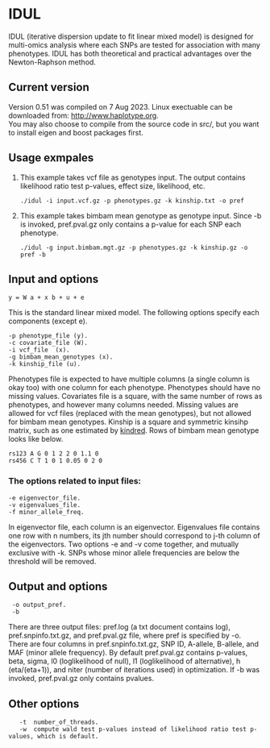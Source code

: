# IDUL
IDUL (iterative dispersion update to fit linear mixed model) is designed for multi-omics analysis where each SNPs are tested for association with many phenotypes. IDUL has both theoretical and practical advantages over the Newton-Raphson method. 

## Current version 
Version 0.51 was compiled on 7 Aug 2023. Linux exectuable can be downloaded from: http://www.haplotype.org.  
You may also choose to compile from the source code in src/, but you want to install eigen and boost packages first. 

## Usage exmpales  
1) This example takes vcf file as genotypes input.  The output contains likelihood ratio test p-values, effect size, likelihood, etc.
    
       ./idul -i input.vcf.gz -p phenotypes.gz -k kinship.txt -o pref 

3) This example takes bimbam mean genotype as genotype input. Since -b is invoked, pref.pval.gz only contains a p-value for each SNP each phenotype.
   
       ./idul -g input.bimbam.mgt.gz -p phenotypes.gz -k kinship.gz -o pref -b 

## Input and options  
    y = W a + x b + u + e 
This is the standard linear mixed model. The following options specify each components (except e). 

    -p phenotype_file (y). 
    -c covariate_file (W). 
    -i vcf_file  (x).  
    -g bimbam_mean_genotypes (x). 
    -k kinship_file (u).  
  
Phenotypes file is expected to have multiple columns (a single column is okay too) with one column for each phenotype. Phenotypes should have no missing values. Covariates file is a square, with the same number of rows as phenotypes, and however many columns needed. Missing values are allowed for vcf files (replaced with the mean genotypes), but not allowed for bimbam mean genotypes. Kinship is a square and symmetric kinsihp matrix, such as one estimated by [kindred](https://github.com/haplotype/kindred). Rows of bimbam mean genotype looks like below. 

    rs123 A G 0 1 2 2 0 1.1 0 
    rs456 C T 1 0 1 0.05 0 2 0 
  
### The options related to input files: 

    -e eigenvector_file.   
    -v eigenvalues_file.  
    -f minor_allele_freq. 
  
In eigenvector file, each column is an eigenvector. Eigenvalues file contains one row with n numbers, its jth number should correspond to j-th column of the eigenvectors. Two options -e and -v come together, and mutually exclusive with -k. 
SNPs whose minor allele frequencies are below the threshold will be removed. 

## Output and options

     -o output_pref. 
     -b 
    
There are three output files: pref.log (a txt document contains log), pref.snpinfo.txt.gz, and pref.pval.gz file, where pref is specified by -o. 
There are four columns in pref.snpinfo.txt.gz, SNP ID, A-allele, B-allele, and MAF (minor allele frequency). 
By default pref.pval.gz contains p-values, beta, sigma, l0 (loglikelihood of null), l1 (loglikelihood of alternative), h (eta/(eta+1)), and niter (number of iterations used) in optimization. 
If -b was invoked, pref.pval.gz only contains pvalues.  


## Other options
       -t  number_of_threads.  
       -w  compute wald test p-values instead of likelihood ratio test p-values, which is default. 

